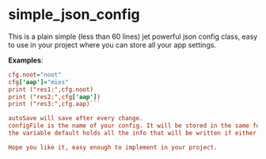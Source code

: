 # simple_json_config
This is a plain simple (less than 60 lines) jet powerful json config class, easy to use in your project where you can store all your app settings.

**Examples**:
```cfg = Simple_json_config(autoSave=True, configFile="myConfig.json", default={'items':{}, 'rois':{}})
cfg.noot="noot"
cfg['aap']="mies"
print ("res1:",cfg.noot)
print ("res2:",cfg['aap'])
print ("res3:",cfg.aap)```

autoSave will save after every change. 
configFile is the name of your config. It will be stored in the same folder as your main python script.
the variable default holds all the info that will be written if either the file does not exist or the json is invalid.

Hope you like it, easy enough to implement in your project.
